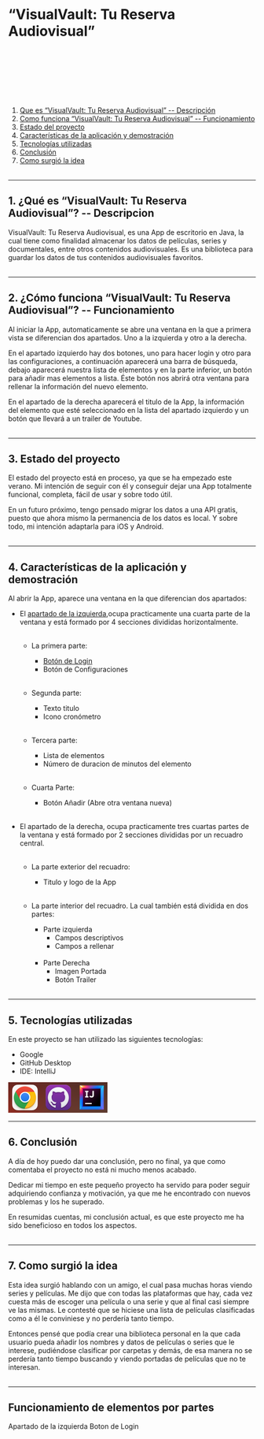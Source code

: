 # “VisualVault: Tu Reserva Audiovisual”

<br><br><br><br><br><br>

1. [Que es “VisualVault: Tu Reserva Audiovisual” -- Descripción](#quees)
2. [Como funciona “VisualVault: Tu Reserva Audiovisual” -- Funcionamiento](#comofunciona)
3. [Estado del proyecto](#estado)
4. [Características de la aplicación y demostración](#caracteristicas)
5. [Tecnologías utilizadas](#tecnologias)
6. [Conclusión](#conclusion)
7. [Como surgió la idea](#idea)<br><br>
- - -

## 1. ¿Qué es “VisualVault: Tu Reserva Audiovisual”? -- Descripcion <a name="quees"></a>
VisualVault: Tu Reserva Audiovisual, es una App de escritorio en Java, la cual tiene como finalidad 
almacenar los datos de películas, series y documentales, entre otros contenidos audiovisuales. 
Es una biblioteca para guardar los datos de tus contenidos audiovisuales favoritos.<br><br>
- - -

## 2. ¿Cómo funciona “VisualVault: Tu Reserva Audiovisual”? -- Funcionamiento<a name="comofunciona"></a>
Al iniciar la App, automaticamente se abre una ventana en la que a primera vista se diferencian dos apartados. 
Uno a la izquierda y otro a la derecha.

En el apartado izquierdo hay dos botones, uno para hacer login y otro para las configuraciones, 
a continuación aparecerá una barra de búsqueda, debajo aparecerá nuestra lista de elementos 
y en la parte inferior, un botón para añadir mas elementos a lista. Éste botón nos abrirá otra ventana 
para rellenar la información del nuevo elemento.

En el apartado de la derecha aparecerá el titulo de la App, la información del elemento que esté seleccionado
en la lista del apartado izquierdo y un botón que llevará a un trailer de Youtube.<br><br>
- - -

## 3. Estado del proyecto<a name="estado"></a>
El estado del proyecto está en proceso, ya que se ha empezado este verano. Mi intención de seguir con él y 
conseguir dejar una App totalmente funcional, completa, fácil de usar y sobre todo útil. 

En un futuro próximo, tengo pensado migrar los datos a una API gratis, puesto que ahora mismo la permanencia 
de los datos es local. Y sobre todo, mi intención adaptarla para iOS y Android. <br><br>
- - -

## 4. Características de la aplicación y demostración<a name="caracteristicas"></a>
Al abrir la App, aparece una ventana en la que diferencian dos apartados:
-  El [apartado de la izquierda](#apartadoIzquierdo),ocupa practicamente una cuarta parte de la ventana y está formado por 4 secciones divididas horizontalmente. <br><br>

    - La primera parte: 
      - [Botón de Login](#botonlogin)
      - Botón de Configuraciones <br><br>
      
    - Segunda parte:
      - Texto titulo
      - Icono cronómetro <br><br>
      
    - Tercera parte:
      - Lista de elementos 
      - Número de duracion de minutos del elemento <br><br>
    
    - Cuarta Parte:
      - Botón Añadir (Abre otra ventana nueva) <br><br>

-  El apartado de la derecha, ocupa practicamente tres cuartas partes de la ventana y está formado por 2 secciones divididas por un recuadro central. <br><br>

    - La parte exterior del recuadro:
      - Titulo y logo de la App <br><br>

    - La parte interior del recuadro. La cual también está dividida en dos partes: 
      - Parte izquierda
        - Campos descriptivos
        - Campos a rellenar <br><br>
      - Parte Derecha
        - Imagen Portada
        - Botón Trailer <br><br>





- - -

## 5. Tecnologías utilizadas<a name="tecnologias"></a>
En este proyecto se han utilizado las siguientes tecnologías: 
- Google
- GitHub Desktop 
- IDE: IntelliJ<br>

![img_1.png](img_1.png)
- - -

## 6. Conclusión<a name="conclusion"></a>
A día de hoy puedo dar una conclusión, pero no final, ya que como comentaba el proyecto no está ni mucho menos acabado. 

Dedicar mi tiempo en este pequeño proyecto ha servido para poder seguir adquiriendo confianza y motivación, 
ya que me he encontrado con nuevos problemas y los he superado.

En resumidas cuentas, mi conclusión actual, es que este proyecto me ha sido beneficioso en todos los aspectos. <br><br>
- - -

## 7. Como surgió la idea<a name="idea"></a>

Esta idea surgió hablando con un amigo, el cual pasa muchas horas viendo series y películas. 
Me dijo que con todas las plataformas que hay, cada vez cuesta más de escoger una película o una serie y 
que al final casi siempre ve las mismas. Le contesté que se hiciese una lista de películas
clasificadas como a él le conviniese y no perdería tanto tiempo.

Entonces pensé que podía crear una biblioteca personal en la que cada usuario pueda añadir 
los nombres y datos de películas o series que le interese, pudiéndose clasificar por carpetas y demás,
de esa manera no se perdería tanto tiempo buscando y viendo portadas de películas que no te interesan. <br><br>
- - -


## Funcionamiento de elementos por partes 



Apartado de la izquierda<a name="apartadoIzquierdo"></a>
Boton de Login<a name="botonlogin"></a>
